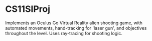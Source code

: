 # CS11SIProj

Implements an Oculus Go Virtual Reality alien shooting game, with automated movements, hand-tracking for 'laser gun', and objectives throughout the level.  Uses ray-tracing for shooting logic.
